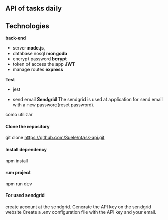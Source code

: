 ## API of tasks daily

## Technologies 
**back-end** 
* server **node.js**, 
* database nosql **mongodb** 
* encrypt password **bcrypt** 
* token of access the app **JWT**
* manage routes **express**
  
**Test**
* jest

* send email **Sendgrid**
The sendgrid is used at application for send email with a new password(reset password).

como utilizar
#### Clone the repository
  git clone https://github.com/Suele/ntask-api.git

#### Install dependency
  npm install

#### rum project
  npm run dev  
  
#### For used sendgrid 
create account at the sendgrid.
Generate the API key on the sendgrid website
Create a .env configuration file with the API key and your email.
